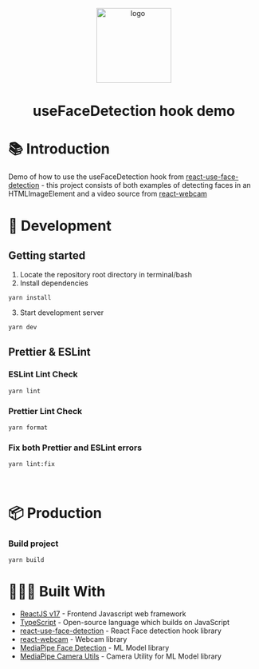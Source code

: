 <p align="center">
  <a href="https://github.com/ReactJs-Fun/Live-Face-Detection-Camera-ReactJS">
    <img alt="logo" src="https://i.imgur.com/XSTefBB.png" width="150" />
  </a>
</p>
<h1 align="center">
   useFaceDetection hook demo
</h1>

# 📚 Introduction

Demo of how to use the useFaceDetection hook from [react-use-face-detection](https://www.npmjs.com/package/react-use-face-detection) - this project consists of both examples of detecting faces in an HTMLImageElement and a video source from [react-webcam](https://www.npmjs.com/package/react-webcam)

# 🚀 Development

## Getting started

1. Locate the repository root directory in terminal/bash
2. Install dependencies

```
yarn install
```

3. Start development server

```
yarn dev
```

## Prettier & ESLint

### ESLint Lint Check

```
yarn lint
```

### Prettier Lint Check

```
yarn format
```

### Fix both Prettier and ESLint errors

```
yarn lint:fix
```

<br/>

# 📦 Production

### Build project

```
yarn build
```

# 👷🏻‍♂️ Built With

- [ReactJS v17](https://reactjs.org/) - Frontend Javascript web framework
- [TypeScript](https://www.typescriptlang.org/) - Open-source language which builds on JavaScript
- [react-use-face-detection](https://www.npmjs.com/package/react-use-face-detection) - React Face detection hook library
- [react-webcam](https://www.npmjs.com/package/react-webcam) - Webcam library
- [MediaPipe Face Detection](https://www.npmjs.com/package/@mediapipe/face_detection) - ML Model library
- [MediaPipe Camera Utils](https://www.npmjs.com/package/@mediapipe/camera_utils) - Camera Utility for ML Model library
